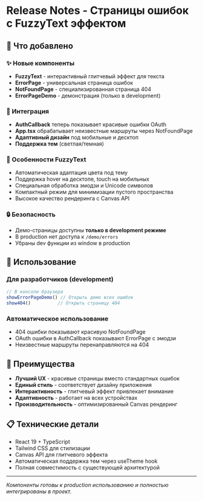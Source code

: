 # Release Notes - Страницы ошибок с FuzzyText эффектом

## 🎯 Что добавлено

### ✨ Новые компоненты
- **FuzzyText** - интерактивный глитчевый эффект для текста
- **ErrorPage** - универсальная страница ошибок  
- **NotFoundPage** - специализированная страница 404
- **ErrorPageDemo** - демонстрация (только в development)

### 🔧 Интеграция
- **AuthCallback** теперь показывает красивые ошибки OAuth
- **App.tsx** обрабатывает неизвестные маршруты через NotFoundPage
- **Адаптивный дизайн** под мобильные и десктоп
- **Поддержка тем** (светлая/темная)

### 🎨 Особенности FuzzyText
- Автоматическая адаптация цвета под тему
- Поддержка hover на десктопе, touch на мобильных
- Специальная обработка эмодзи и Unicode символов
- Компактный режим для минимизации пустого пространства
- Высокое качество рендеринга с Canvas API

### 🔒 Безопасность
- Демо-страницы доступны **только в development режиме**
- В production нет доступа к `/demo/errors`
- Убраны dev функции из window в production

## 🚀 Использование

### Для разработчиков (development)
```javascript
// В консоли браузера
showErrorPageDemo() // Открыть демо всех ошибок
show404()          // Открыть страницу 404
```

### Автоматическое использование
- 404 ошибки показывают красивую NotFoundPage
- OAuth ошибки в AuthCallback показывают ErrorPage с эмодзи
- Неизвестные маршруты перенаправляются на 404

## 🎯 Преимущества
- **Лучший UX** - красивые страницы вместо стандартных ошибок
- **Единый стиль** - соответствует дизайну приложения
- **Интерактивность** - глитчевый эффект привлекает внимание
- **Адаптивность** - работает на всех устройствах
- **Производительность** - оптимизированный Canvas рендеринг

## 📋 Технические детали
- React 19 + TypeScript
- Tailwind CSS для стилизации
- Canvas API для глитчевого эффекта
- Автоматическая поддержка тем через useTheme hook
- Полная совместимость с существующей архитектурой

---
*Компоненты готовы к production использованию и полностью интегрированы в проект.* 